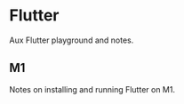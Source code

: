 # Flutter

Aux Flutter playground and notes.

## M1

Notes on installing and running Flutter on M1.
